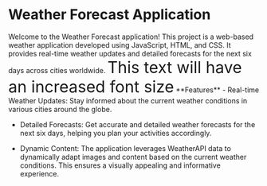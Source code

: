 <h1> Weather Forecast Application </h1>
Welcome to the Weather Forecast application! This project is a web-based weather application developed using JavaScript, HTML, and CSS. It provides real-time weather updates and detailed forecasts for the next six days across cities worldwide.
<font size="6">This text will have an increased font size</font>
**Features**
- Real-time Weather Updates: Stay informed about the current weather conditions in various cities around the globe.

- Detailed Forecasts: Get accurate and detailed weather forecasts for the next six days, helping you plan your activities accordingly.

- Dynamic Content: The application leverages WeatherAPI data to dynamically adapt images and content based on the current weather conditions. This ensures a visually appealing and informative experience.
